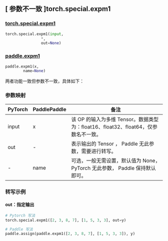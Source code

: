 ## [ 参数不一致 ]torch.special.expm1
### [torch.special.expm1](https://pytorch.org/docs/1.13/special.html#torch.special.expm1)

```python
torch.special.expm1(input,
                *,
                out=None)
```

### [paddle.expm1](https://www.paddlepaddle.org.cn/documentation/docs/zh/api/paddle/expm1_cn.html)

```python
paddle.expm1(x,
        name=None)
```

两者功能一致但参数不一致，具体如下：
### 参数映射
| PyTorch       | PaddlePaddle | 备注                                                   |
| ------------- | ------------ | ------------------------------------------------------ |
| input          |  x           | 该 OP 的输入为多维 Tensor。数据类型为：float16、float32、float64，仅参数名不一致。  |
| out         | -         | 表示输出的 Tensor ， Paddle 无此参数，需要进行转写。 |
| -   |   name  |        可选，一般无需设置，默认值为 None，PyTorch 无此参数， Paddle 保持默认即可。    |

### 转写示例
#### out：指定输出
```python
# Pytorch 写法
torch.special.expm1([2, 3, 8, 7], [1, 5, 3, 3], out=y)

# Paddle 写法
paddle.assign(paddle.expm1([2, 3, 8, 7], [1, 5, 3, 3]), y)
```
